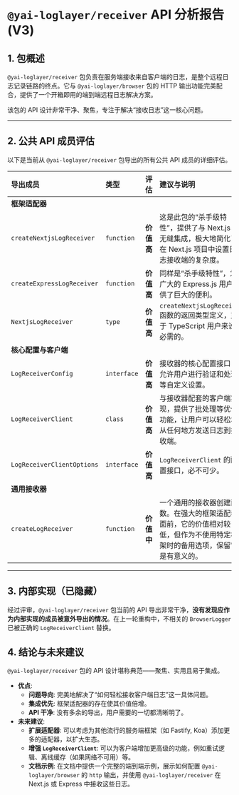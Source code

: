 # `@yai-loglayer/receiver` API 分析报告 (V3)

## 1. 包概述

`@yai-loglayer/receiver` 包负责在服务端接收来自客户端的日志，是整个远程日志记录链路的终点。它与 `@yai-loglayer/browser` 包的 HTTP 输出功能完美配合，提供了一个开箱即用的端到端远程日志解决方案。

该包的 API 设计非常干净、聚焦，专注于解决“接收日志”这一核心问题。

---

## 2. 公共 API 成员评估

以下是当前从 `@yai-loglayer/receiver` 包导出的所有公共 API 成员的详细评估。

| 导出成员 | 类型 | 评估 | 建议与说明 |
| :--- | :--- | :--- | :--- |
| **框架适配器** |
| `createNextjsLogReceiver` | `function` | **价值高** | 这是此包的“杀手级特性”，提供了与 Next.js 的无缝集成，极大地简化了在 Next.js 项目中设置日志接收端的复杂度。 |
| `createExpressLogReceiver` | `function` | **价值高** | 同样是“杀手级特性”，为广大的 Express.js 用户提供了巨大的便利。 |
| `NextjsLogReceiver` | `type` | **价值高** | `createNextjsLogReceiver` 函数的返回类型定义，对于 TypeScript 用户来说是必需的。 |
| **核心配置与客户端** |
| `LogReceiverConfig` | `interface` | **价值高** | 接收器的核心配置接口，允许用户进行验证和处理等自定义设置。 |
| `LogReceiverClient` | `class` | **价值高** | 与接收器配套的客户端实现，提供了批处理等优化功能，让用户可以轻松地从任何地方发送日志到接收端。 |
| `LogReceiverClientOptions` | `interface` | **价值高** | `LogReceiverClient` 的配置接口，必不可少。 |
| **通用接收器** |
| `createLogReceiver` | `function` | **价值中** | 一个通用的接收器创建函数。在强大的框架适配器面前，它的价值相对较低，但作为不使用特定框架时的备用选项，保留它是有意义的。 |

---

## 3. 内部实现（已隐藏）

经过评审，`@yai-loglayer/receiver` 包当前的 API 导出非常干净，**没有发现应作为内部实现的成员被意外导出的情况**。在上一轮重构中，不相关的 `BrowserLogger` 已被正确的 `LogReceiverClient` 替换。

## 4. 结论与未来建议

`@yai-loglayer/receiver` 包的 API 设计堪称典范——聚焦、实用且易于集成。

*   **优点**:
    *   **问题导向**: 完美地解决了“如何轻松接收客户端日志”这一具体问题。
    *   **集成优先**: 框架适配器的存在使其价值倍增。
    *   **API 干净**: 没有多余的导出，用户需要的一切都清晰明了。
*   **未来建议**:
    *   **扩展适配器**: 可以考虑为其他流行的服务端框架（如 Fastify, Koa）添加更多的适配器，以扩大生态。
    *   **增强 `LogReceiverClient`**: 可以为客户端增加更高级的功能，例如重试逻辑、离线缓存（如果网络不可用）等。
    *   **文档示例**: 在文档中提供一个完整的端到端示例，展示如何配置 `@yai-loglayer/browser` 的 `http` 输出，并使用 `@yai-loglayer/receiver` 在 Next.js 或 Express 中接收这些日志。 